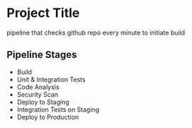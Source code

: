 
# Project Title

pipeline that checks github repo  every minute to initiate build



## Pipeline Stages

- Build
- Unit & Integration Tests
- Code Analysis
- Security Scan
- Deploy to Staging
- Integration Tests on Staging
- Deploy to Production
